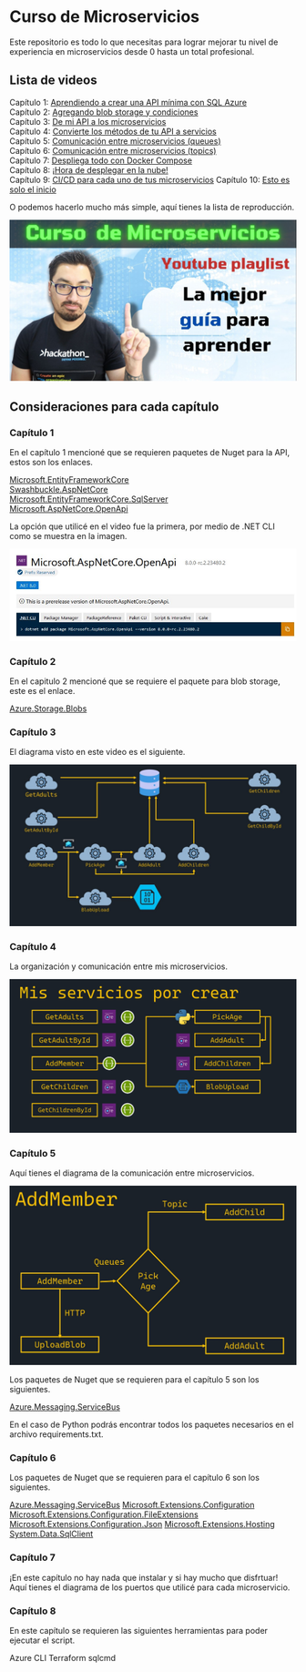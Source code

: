 # Curso de Microservicios

Este repositorio es todo lo que necesitas para lograr mejorar tu nivel de experiencia en microservicios desde 0 hasta un total profesional.

## Lista de videos

Capítulo 1: [Aprendiendo a crear una API mínima con SQL Azure](https://youtu.be/LFo1Vaz3s_M)  
Capítulo 2: [Agregando blob storage y condiciones](https://youtu.be/RiLmmZex3hA)  
Capítulo 3: [De mi API a los microservicios](https://youtu.be/o1t-53TSSaA)  
Capítulo 4: [Convierte los métodos de tu API a servicios](https://youtu.be/mxQS5o6HVrk)  
Capítulo 5: [Comunicación entre microservicios (queues)](https://youtu.be/NosvtzxYj3A)  
Capítulo 6: [Comunicación entre microservicios (topics)](https://youtu.be/hHxH25g_s1c)   
Capítulo 7: [Despliega todo con Docker Compose](https://youtu.be/D20YlUm_5_I)  
Capítulo 8: [¡Hora de desplegar en la nube!](https://youtu.be/f64KyWFujng)  
Capítulo 9: [CI/CD para cada uno de tus microservicios](https://www.youtube.com/watch?v=a-no0tt0WZE) 
Capítulo 10: [Esto es solo el inicio](https://www.youtube.com/watch?v=qO4RLY-Y5jM)  

O podemos hacerlo mucho más simple, aquí tienes la lista de reproducción.

[![Lista de reproducción](/assets/playlist.jpg)](https://www.youtube.com/playlist?list=PLquh4mUB0WY4YXlzO6f6V6y1TvUndJMdy)

## Consideraciones para cada capítulo

### Capítulo 1

En el capítulo 1 mencioné que se requieren paquetes de Nuget para la API, estos son los enlaces.

[Microsoft.EntityFrameworkCore](https://www.nuget.org/packages/Microsoft.EntityFrameworkCore)  
[Swashbuckle.AspNetCore](https://www.nuget.org/packages/Swashbuckle.AspNetCore)  
[Microsoft.EntityFrameworkCore.SqlServer](https://www.nuget.org/packages/Microsoft.EntityFrameworkCore.SqlServer/)  
[Microsoft.AspNetCore.OpenApi](https://www.nuget.org/packages/Microsoft.AspNetCore.OpenApi)  

La opción que utilicé en el video fue la primera, por medio de .NET CLI como se muestra en la imagen.

![Nuget](/assets/cap01img01.jpg "Nuget")

### Capítulo 2

En el capitulo 2 mencioné que se requiere el paquete para blob storage, este es el enlace.

[Azure.Storage.Blobs](https://www.nuget.org/packages/Azure.Storage.Blobs)

### Capítulo 3

El diagrama visto en este video es el siguiente.

![Arquitectura](/assets/cap03img01.jpg "Arquitectura")

### Capítulo 4

La organización y comunicación entre mis microservicios.

![Arquitectura](/assets/cap04img01.jpg "Arquitectura")

### Capítulo 5

Aquí tienes el diagrama de la comunicación entre microservicios.

![Diagrama](/assets/cap05img01.jpg "Diagrama")

Los paquetes de Nuget que se requieren para el capítulo 5 son los siguientes.

[Azure.Messaging.ServiceBus](https://www.nuget.org/packages/Azure.Messaging.ServiceBus)

En el caso de Python podrás encontrar todos los paquetes necesarios en el archivo requirements.txt.

### Capítulo 6

Los paquetes de Nuget que se requieren para el capítulo 6 son los siguientes.

[Azure.Messaging.ServiceBus](https://www.nuget.org/packages/Azure.Messaging.ServiceBus)
[Microsoft.Extensions.Configuration](https://www.nuget.org/packages/Microsoft.Extensions.Configuration)
[Microsoft.Extensions.Configuration.FileExtensions](https://www.nuget.org/packages/Microsoft.Extensions.Configuration.FileExtensions)
[Microsoft.Extensions.Configuration.Json](https://www.nuget.org/packages/Microsoft.Extensions.Configuration.Json)
[Microsoft.Extensions.Hosting](https://www.nuget.org/packages/Microsoft.Extensions.Hosting)
[System.Data.SqlClient](https://www.nuget.org/packages/System.Data.SqlClient)

### Capítulo 7

¡En este capítulo no hay nada que instalar y si hay mucho que disfrtuar! Aquí tienes el diagrama de los puertos que utilicé para cada microservicio.

### Capítulo 8

En este capítulo se requieren las siguientes herramientas para poder ejecutar el script.

Azure CLI
Terraform
sqlcmd



